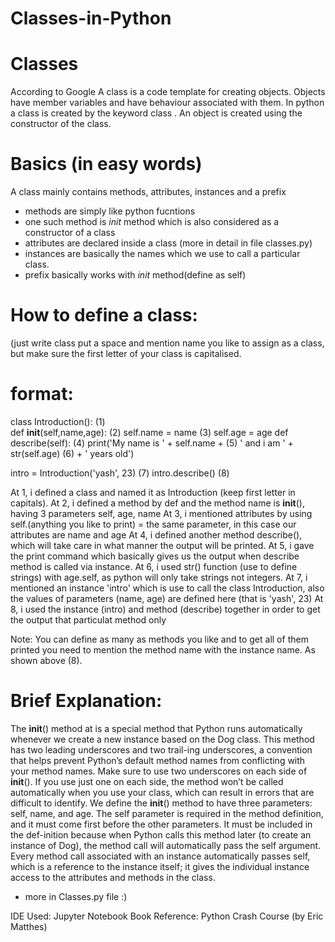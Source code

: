 # Classes-in-Python

# Classes

According to Google A class is a code template for creating objects.
Objects have member variables and have behaviour associated with them.
In python a class is created by the keyword class . An object is created using the constructor of the class.

# Basics (in easy words)

A class mainly contains methods, attributes, instances and a prefix 

* methods are simply like python fucntions
* one such method is _init_ method which is also considered as a constructor of a class
* attributes are declared inside a class (more in detail in file classes.py)
* instances are basically the names which we use to call a particular class.
* prefix basically works with _init_ method(define as self) 

# How to define a class: 
(just write class put a space and mention name you like to assign as a class, but make sure the first letter of your class is capitalised.

# format:

class Introduction():                             (1)  
    def __init__(self,name,age):                  (2)
        self.name = name                          (3)
        self.age = age 
    def describe(self):                           (4)
        print('My name is ' + self.name +         (5)
        ' and i am ' + str(self.age)              (6)
        + ' years old')
        
intro = Introduction('yash', 23)                  (7)
intro.describe()                                  (8)     
     

At 1, i defined a class and named it as Introduction (keep first letter in capitals).
At 2, i defined a method by def and the method name is __init__(), having 3 parameters self, age, name
At 3, i mentioned attributes by using self.(anything you like to print) = the same parameter,
      in this case our attributes are name and age
At 4, i defined another method describe(), which will take care in what manner the output will be printed.
At 5, i gave the print command which basically gives us the output when describe method is called via instance.
At 6, i used str() function (use to define strings) with age.self, as python will only take strings not integers.
At 7, i mentioned an instance 'intro' which is use to call the class Introduction,
      also the values of parameters (name, age) are defined here (that is 'yash', 23)
At 8, i used the instance (intro) and method (describe) together in order to get the output that particulat method only

Note: You can define as many as methods you like and to get all of them printed you need to mention the method name 
      with the instance name. As shown above (8).






# Brief Explanation:
The __init__() method at is a special method that Python runs automatically whenever 
we create a new instance based on the Dog class.
This method has two leading underscores and two trail-ing underscores, 
a convention that helps prevent Python’s default method names from conflicting with your method names. 
Make sure to use two underscores on each side of __init__(). 
If you use just one on each side, the method won’t be called automatically when you use your class,
which can result in errors that are difficult to identify.
We define the __init__() method to have three parameters: self, name, and age. 
The self parameter is required in the method definition, and it must come first before the other parameters. 
It must be included in the def-inition because when Python calls this method later (to create an instance of Dog),
the method call will automatically pass the self argument. Every method call associated with an instance 
automatically passes self, which is a reference to the instance itself; it gives the individual instance access
to the attributes and methods in the class.

* more in Classes.py file :)

IDE Used: Jupyter Notebook
Book Reference: Python Crash Course (by Eric Matthes)

